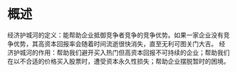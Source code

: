 # 概述
经济护城河的定义：能帮助企业抵御竞争者竞争的竞争优势。如果一家企业没有竞争优势，其高资本回报率会随着时间流逝很快消失，直至无利可图关门大吉。
经济护城河的作用：帮助我们避开买入热门但高资本回报不可持续的企业；帮助我们在以不合适的价格买入股票时，遭受资本永久性损失；帮助企业摆脱暂时的困境。
